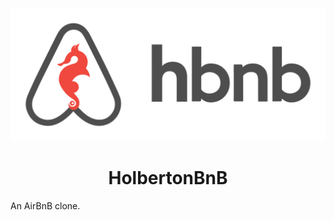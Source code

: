 <p align="center">
	<img src="https://github.com/Bikaze/AirBnB_clone/blob/main/misc_stuff/hbnb.png" alt="HolbertonBnB logo">
</p>

<h1 align="center">HolbertonBnB</h1>
<p color="red">An AirBnB clone.</p>


